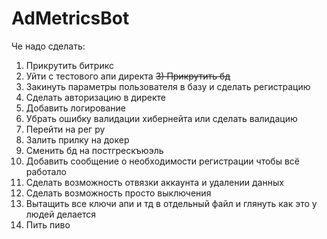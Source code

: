# AdMetricsBot

Че надо сделать:
1) Прикрутить битрикс
2) Уйти с тестового апи директа
~~3) Прикрутить бд~~
3) Закинуть параметры пользователя в базу и сделать регистрацию
4) Сделать авторизацию в директе
5) Добавить логирование
6) Убрать ошибку валидации хибернейта или сделать валидацию
7) Перейти на рег ру
8) Залить прилку на докер
9) Сменить бд на постгрескъюэль
10) Добавить сообщение о необходимости регистрации чтобы всё работало
11) Сделать возможность отвязки аккаунта и удалении данных
12) Сделать возможность просто выключения
13) Вытащить все ключи апи и тд в отдельный файл и глянуть как это у людей делается
14) Пить пиво